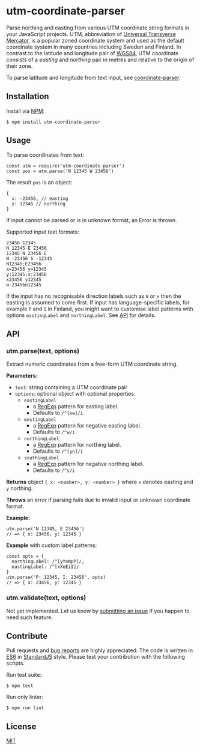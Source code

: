# utm-coordinate-parser

Parse northing and easting from various UTM coordinate string formats in your JavaScript projects. UTM, abbreviation of [Universal Transverse Mercator](https://en.wikipedia.org/wiki/Universal_Transverse_Mercator_coordinate_system), is a popular zoned coordinate system and used as the default coordinate system in many countries including Sweden and Finland. In contrast to the latitude and longitude pair of [WGS84](https://en.wikipedia.org/wiki/World_Geodetic_System), UTM coordinate consists of a *easting* and *northing* pair in metres and relative to the origin of their zone.

To parse latitude and longitude from text input, see [coordinate-parser](https://www.npmjs.com/package/coordinate-parser).

## Installation

Install via [NPM](https://www.npmjs.com/package/utm-coordinate-parser):

    $ npm install utm-coordinate-parser

## Usage

To parse coordinates from text:

    const utm = require('utm-coordinate-parser')
    const pos = utm.parse('N 12345 W 23456')

The result `pos` is an object:

    {
      x: -23456, // easting
      y: 12345 // northing
    }

If input cannot be parsed or is in unknown format, an Error is thrown.

Supported input text formats:

    23456 12345
    N 12345 E 23456
    12345 N 23456 E
    W -23456 S -12345
    N12345;E23456
    x=23456 y=12345
    y:12345;x:23456
    x23456 y12345
    w-23456n12345

If the input has no recognisable direction labels such as `N` or `x` then the easting is assumed to come first. If input has language-specific labels, for example `P` and `I` in Finland, you might want to customise label patterns with options `eastingLabel` and `northingLabel`. See [API](#API) for details.

## API

### utm.parse(text, options)

Extract numeric coordinates from a free-form UTM coordinate string.

**Parameters:**

- `text`: string containing a UTM coordinate pair
- `options`: optional object with optional properties:
  - `eastingLabel`
    - a [RegExp](https://developer.mozilla.org/en-US/docs/Web/JavaScript/Guide/Regular_Expressions) pattern for easting label.
    - Defaults to `/^[xe]/i`
  - `westingLabel`
    - a [RegExp](https://developer.mozilla.org/en-US/docs/Web/JavaScript/Guide/Regular_Expressions) pattern for negative easting label.
    - Defaults to `/^w/i`
  - `northingLabel`
    - a [RegExp](https://developer.mozilla.org/en-US/docs/Web/JavaScript/Guide/Regular_Expressions) pattern for northing label.
    - Defaults to `/^[yn]/i`
  - `southingLabel`
    - a [RegExp](https://developer.mozilla.org/en-US/docs/Web/JavaScript/Guide/Regular_Expressions) pattern for negative northing label.
    - Defaults to `/^s/i`

**Returns** object `{ x: <number>, y: <number> }` where `x` denotes easting and `y` northing.

**Throws** an error if parsing fails due to invalid input or unknown coordinate format.

**Example:**

    utm.parse('N 12345, E 23456')
    // => { x: 23456, y: 12345 }

**Example** with custom label patterns:

    const opts = {
      northingLabel: /^[yYnNpP]/,
      eastingLabel: /^[xXeEiI]/
    }
    utm.parse('P: 12345, I: 23456', opts)
    // => { x: 23456, y: 12345 }

### utm.validate(text, options)

Not yet implemented. Let us know by [submitting an issue](https://github.com/axelpale/node-lib-template/issues) if you happen to need such feature.

## Contribute

Pull requests and [bug reports](https://github.com/axelpale/node-lib-template/issues) are highly appreciated. The code is written in [ES6](https://en.wikipedia.org/wiki/ECMAScript) in [StandardJS](https://standardjs.com/) style. Please test your contribution with the following scripts.

Run test suite:

    $ npm test

Run only linter:

    $ npm run lint

## License

[MIT](LICENSE)
